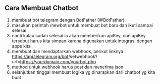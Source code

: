 ## Cara Membuat Chatbot
1. membuat bot telegram dengan BotFather (@BotFather).
2. masukan perintah /newbot untuk membuat bot baru dan ikuti sampai selesai
3. nanti kalau sudah selesai ia akan memberikan apiKey, dan apiKey tersebut harus kita simpan karena digunakan untuk integrasi dengan apps kita
4. membuat dan mendaptarkan webhook, berikut linknya : https://api.telegram.org/bot<yourtoken>/setwebhook?url=https://yourdomain.com/yourbot.php
5. method untuk webhook harus post dan menerima json
6. selanjutkan tinggal membuat logika yg diharapkan dari chatbot yg kita buat
